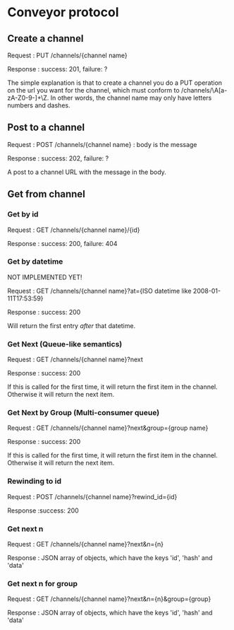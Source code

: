 # Conveyor protocol #

## Create a channel ##

Request
: PUT /channels/{channel name}

Response
: success: 201, failure: ? 

The simple explanation is that to create a channel you do a PUT operation on the url you want for the channel, which must conform to /channels/\A[a-zA-Z0-9\-]+\Z. In other words, the channel name may only have letters numbers and dashes.

## Post to a channel ##
Request
: POST /channels/{channel name}
: body is the message

Response
: success: 202, failure: ?

A post to a channel URL with the message in the body.

## Get from channel ##

### Get by id ###

Request
: GET /channels/{channel name}/{id}

Response
: success: 200, failure: 404

### Get by datetime ###

NOT IMPLEMENTED YET!

Request
: GET /channels/{channel name}?at={ISO datetime like 2008-01-11T17:53:59}

Response
: success: 200

Will return the first entry *after* that datetime.

### Get Next (Queue-like semantics) ###

Request
: GET /channels/{channel name}?next

Response
: success: 200

If this is called for the first time, it will return the first item in the channel. Otherwise it will return the next item.

### Get Next by Group (Multi-consumer queue) ###

Request
: GET /channels/{channel name}?next&group={group name}

Response
: success: 200

If this is called for the first time, it will return the first item in the channel. Otherwise it will return the next item.

### Rewinding to id ###

Request
: POST /channels/{channel name}?rewind_id={id}

Response
:success: 200

### Get next n ###

Request
: GET /channels/{channel name}?next&n={n}

Response
: JSON array of objects, which have the keys 'id', 'hash' and 'data'


### Get next n for group ###

Request
: GET /channels/{channel name}?next&n={n}&group={group}

Response
: JSON array of objects, which have the keys 'id', 'hash' and 'data'

